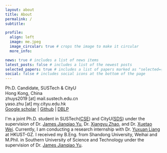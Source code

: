 ```yaml
---
layout: about
title: About
permalink: /
subtitle: 

profile:
  align: left
  image: me.jpeg
  image_circular: true # crops the image to make it circular
  more_info: 

news: true # includes a list of news items
latest_posts: false # includes a list of the newest posts
selected_papers: true # includes a list of papers marked as "selected={true}"
social: false # includes social icons at the bottom of the page
---
```


Ph.D. Candidate, SUSTech & CityU<br>
Hong Kong, China<br>
zhuys2019 [at] mail.sustech.edu.cn<br>
yaso.zhu [at] my.cityu.edu.hk<br>
[Google scholar](https://scholar.google.com/citations?user=JXPpszAAAAAJ) | [Github](https://github.com/YasoZ) | [DBLP](https://dblp.org/pid/286/7280.html)<br>

I'm a joint Ph.D. student in SUSTech([CSE](https://cse.sustech.edu.cn/)) and CityU([SDS](https://www.sdsc.cityu.edu.hk/)) under the supervision of Dr. [James Jianqiao Yu](https://jamesyu.me/), Dr. [Xiangyu Zhao](https://zhaoxyai.github.io/), and Dr. [Xuetao Wei](https://cse.sustech.edu.cn/faculty/~weixt/). Currently, I am conducting a research internship with Dr. [Yuxuan Liang](http://yuxuanliang.com/) at HKUST-GZ.
I received my B.Eng. from Shandong University, Weihai and M.Phil. in Southern University of Science and Technology under the supervision of Dr. [James Jianqiao Yu](https://jamesyu.me/).
